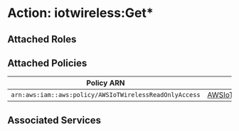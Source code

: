 # Action: iotwireless:Get*

## Attached Roles

## Attached Policies

| Policy ARN | Policy Name |
|------------|-------------|
| `arn:aws:iam::aws:policy/AWSIoTWirelessReadOnlyAccess` | [AWSIoTWirelessReadOnlyAccess](../policies.md#awsiotwirelessreadonlyaccess) |

## Associated Services

